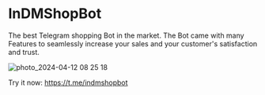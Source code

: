 # InDMShopBot

The best Telegram shopping Bot in the market.
The Bot came with many Features to seamlessly increase your sales and your customer's satisfaction and trust.


![photo_2024-04-12 08 25 18](https://github.com/indmdev/images/assets/147909393/968c8b32-b5f6-4c9e-808b-f7f35e566674)


Try it now: https://t.me/indmshopbot
